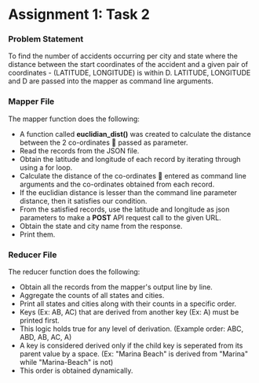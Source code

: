 # Assignment 1: Task 2 <br>

### Problem Statement ###
To find the number of accidents occurring per city and state where the distance between the start coordinates of the accident and a given pair of coordinates - (LATITUDE, LONGITUDE) is within D. LATITUDE, LONGITUDE and D are passed into the mapper as command line arguments. <br>

### Mapper File ###
The mapper function does the following: <br>
 * A function called **euclidian_dist()** was created to calculate the distance between the 2 co-ordinates :round_pushpin: passed as parameter. <br>
 * Read the records from the JSON file. <br>
 * Obtain the latitude and longitude of each record by iterating through using a for loop. <br>
 * Calculate the distance of the co-ordinates :round_pushpin: entered as command line arguments and the co-ordinates obtained from each record. <br>
 * If the euclidian distance is lesser than the command line parameter distance, then it satisfies our condition. <br>
 * From the satisfied records, use the latitude and longitude as json parameters to make a **POST** API request call to the given URL. <br>
 * Obtain the state and city name from the response. <br>
 * Print them. <br>

### Reducer File ###
The reducer function does the following: <br>
 * Obtain all the records from the mapper's output line by line. <br>
 * Aggregate the counts of all states and cities. <br>
 * Print all states and cities along with their counts in a specific order. <br> 
 * Keys (Ex: AB, AC) that are derived from another key (Ex: A) must be printed first. <br>
 * This logic holds true for any level of derivation. (Example order: ABC, ABD, AB, AC, A) <br>
 * A key is considered derived only if the child key is seperated from its parent value by a space. (Ex: "Marina Beach" is derived from "Marina" while "Marina-Beach" is not) <br>
 * This order is obtained dynamically. <br>
 
